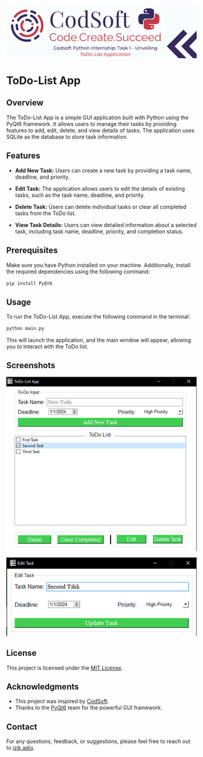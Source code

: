 ![Cover Image](./screenshots/1.png)

# ToDo-List App

## Overview

The ToDo-List App is a simple GUI application built with Python using the PyQt6 framework. It allows users to manage their tasks by providing features to add, edit, delete, and view details of tasks. The application uses SQLite as the database to store task information.

## Features

- **Add New Task:** Users can create a new task by providing a task name, deadline, and priority.

- **Edit Task:** The application allows users to edit the details of existing tasks, such as the task name, deadline, and priority.

- **Delete Task:** Users can delete individual tasks or clear all completed tasks from the ToDo list.

- **View Task Details:** Users can view detailed information about a selected task, including task name, deadline, priority, and completion status.

## Prerequisites

Make sure you have Python installed on your machine. Additionally, install the required dependencies using the following command:

```bash
pip install PyQt6
```

## Usage

To run the ToDo-List App, execute the following command in the terminal:

```bash
python main.py
```

This will launch the application, and the main window will appear, allowing you to interact with the ToDo list.

## Screenshots

![Main Window](./screenshots/main_window.png)

![Edit Task Window](./screenshots/edit_task_window.png)

## License

This project is licensed under the [MIT License](LICENSE).

## Acknowledgments

- This project was inspired by [CodSoft](https://www.codsoft.in/).
- Thanks to the [PyQt6](https://riverbankcomputing.com/software/pyqt/) team for the powerful GUI framework.

## Contact

For any questions, feedback, or suggestions, please feel free to reach out to [izik adio](https://www.linkedin.com/in/izik-adio/).
